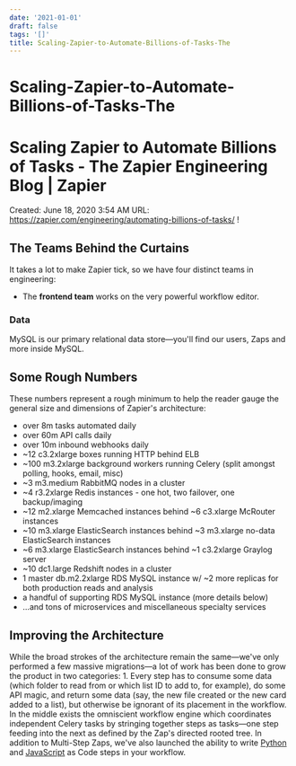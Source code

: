 ```yaml
---
date: '2021-01-01'
draft: false
tags: '[]'
title: Scaling-Zapier-to-Automate-Billions-of-Tasks-The
---
```


# Scaling-Zapier-to-Automate-Billions-of-Tasks-The

# Scaling Zapier to Automate Billions of Tasks - The Zapier Engineering Blog | Zapier
Created: June 18, 2020 3:54 AM
URL: https://zapier.com/engineering/automating-billions-of-tasks/
!
## The Teams Behind the Curtains
It takes a lot to make Zapier tick, so we have four distinct teams in engineering:
- The **frontend team** works on the very powerful workflow editor.
### Data
MySQL is our primary relational data store—you'll find our users, Zaps and more inside MySQL.
## Some Rough Numbers
These numbers represent a rough minimum to help the reader gauge the general size and dimensions of Zapier's architecture:
- over 8m tasks automated daily
- over 60m API calls daily
- over 10m inbound webhooks daily
- ~12 c3.2xlarge boxes running HTTP behind ELB
- ~100 m3.2xlarge background workers running Celery (split amongst polling, hooks, email, misc)
- ~3 m3.medium RabbitMQ nodes in a cluster
- ~4 r3.2xlarge Redis instances - one hot, two failover, one backup/imaging
- ~12 m2.xlarge Memcached instances behind ~6 c3.xlarge McRouter instances
- ~10 m3.xlarge ElasticSearch instances behind ~3 m3.xlarge no-data ElasticSearch instances
- ~6 m3.xlarge ElasticSearch instances behind ~1 c3.2xlarge Graylog server
- ~10 dc1.large Redshift nodes in a cluster
- 1 master db.m2.2xlarge RDS MySQL instance w/ ~2 more replicas for both production reads and analysis
- a handful of supporting RDS MySQL instance (more details below)
- …and tons of microservices and miscellaneous specialty services
## Improving the Architecture
While the broad strokes of the architecture remain the same—we've only performed a few massive migrations—a lot of work has been done to grow the product in two categories:
1.
Every step has to consume some data (which folder to read from or which list ID to add to, for example), do some API magic, and return some data (say, the new file created or the new card added to a list), but otherwise be ignorant of its placement in the workflow.
In the middle exists the omniscient workflow engine which coordinates independent Celery tasks by stringing together steps as tasks—one step feeding into the next as defined by the Zap's directed rooted tree.
In addition to Multi-Step Zaps, we've also launched the ability to write [Python](https://zapier.com/help/code-python/) and [JavaScript](https://zapier.com/help/code/) as Code steps in your workflow.
